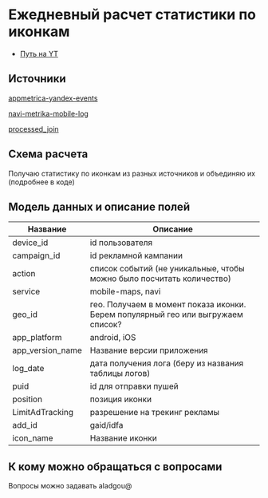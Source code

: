 # Ежедневный расчет статистики по иконкам
- [Путь на YT](https://yt.yandex-team.ru/hahn/navigation?sort=asc-false,field-name&path=//home/maps/analytics/datasets/search-icon/)

## Источники
[appmetrica-yandex-events](https://yt.yandex-team.ru/hahn/navigation?path=//logs/appmetrica-yandex-events/1d)

[navi-metrika-mobile-log](https://yt.yandex-team.ru/hahn/navigation?path=//logs/navi-metrika-mobile-log/1d)

[processed_join](https://yt.yandex-team.ru/hahn/navigation?path=//home/geoadv/statistics/clicks/processed_join/)

## Схема расчета
Получаю статистику по иконкам из разных источников и объединяю их (подробнее в коде)

## Модель данных и описание полей

| Название| Описание|
|----|----|
| device_id| id пользователя|
| campaign_id| id рекламной кампании|
| action| список событий (не уникальные, чтобы можно было посчитать количество)|
| service| mobile-maps, navi|
| geo_id| гео. Получаем в момент показа иконки. Берем популярный гео или выгружаем список? |
| app_platform| android, iOS|
| app_version_name| Название версии приложения |
| log_date | дата получения лога (беру из названия таблицы логов)|
| puid | id для отправки пушей|
|position| позиция иконки|
| LimitAdTracking | разрешение на трекинг рекламы|
| add_id | gaid/idfa|
|icon_name|Название иконки|

## К кому можно обращаться с вопросами

Вопросы можно задавать aladgou@
